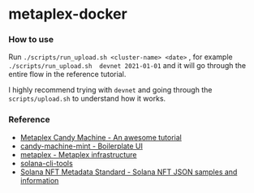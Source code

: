# metaplex-docker

### How to use

Run `./scripts/run_upload.sh <cluster-name> <date>` , for example `./scripts/run_upload.sh  devnet 2021-01-01`
and it will go through the entire flow in the reference tutorial.

I highly recommend trying with `devnet` and going through the `scripts/upload.sh` to understand how it works.

### Reference

* [Metaplex Candy Machine - An awesome tutorial](https://hackmd.io/@levicook/HJcDneEWF)
* [candy-machine-mint - Boilerplate UI](https://github.com/exiled-apes/candy-machine-mint)
* [metaplex - Metaplex infrastructure](https://github.com/metaplex-foundation/metaplex)
* [solana-cli-tools](https://docs.solana.com/cli/install-solana-cli-tools)
* [Solana NFT Metadata Standard - Solana NFT JSON samples and information](https://docs.metaplex.com/nft-standard)
